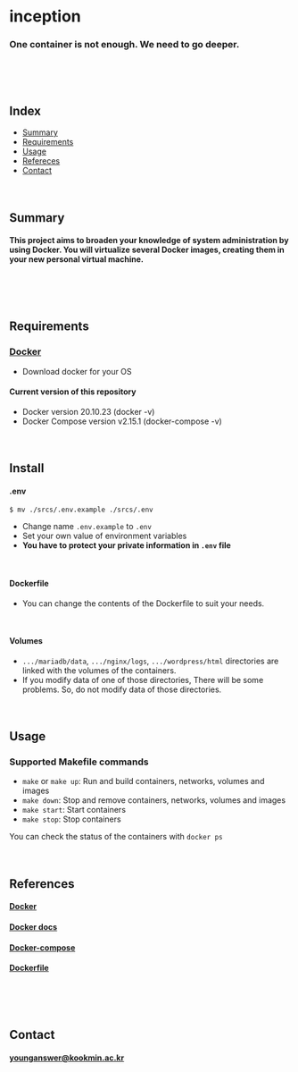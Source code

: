 # inception
### One container is not enough. We need to go deeper.
<br/><br/><br/>

## Index
* [Summary](#Summary)
* [Requirements](#Requirements)
* [Usage](#Usage)
* [Refereces](#References)
* [Contact](#Contact)
<br/><br/><br/>

## Summary
#### This project aims to broaden your knowledge of system administration by using Docker. You will virtualize several Docker images, creating them in your new personal virtual machine.
<br/><br/><br/>

## Requirements
### [Docker](https://www.docker.com)
* Download docker for your OS
#### Current version of this repository
* Docker version 20.10.23 (docker -v)
* Docker Compose version v2.15.1 (docker-compose -v)
<br/><br/><br/>

## Install
#### .env
	$ mv ./srcs/.env.example ./srcs/.env
* Change name `.env.example` to `.env`
* Set your own value of environment variables
* **You have to protect your private information in `.env` file**
<br/>

#### Dockerfile
* You can change the contents of the Dockerfile to suit your needs.
<br/>

#### Volumes
* `.../mariadb/data`, `.../nginx/logs`, `.../wordpress/html` directories are linked with the volumes of the containers.
* If you modify data of one of those directories, There will be some problems. So, do not modify data of those directories.
<br/><br/><br/>

## Usage
### Supported Makefile commands
* `make` or `make up`: Run and build containers, networks, volumes and images
* `make down`: Stop and remove containers, networks, volumes and images
* `make start`: Start containers
* `make stop`: Stop containers

You can check the status of the containers with `docker ps`
<br/><br/><br/>

## References
#### [Docker](https://www.docker.com)
#### [Docker docs](https://docs.docker.com)
#### [Docker-compose](https://docs.docker.com/compose/compose-file/03-compose-file/)
#### [Dockerfile](https://docs.docker.com/engine/reference/builder/)
<br/><br/><br/>

## Contact
#### younganswer@kookmin.ac.kr